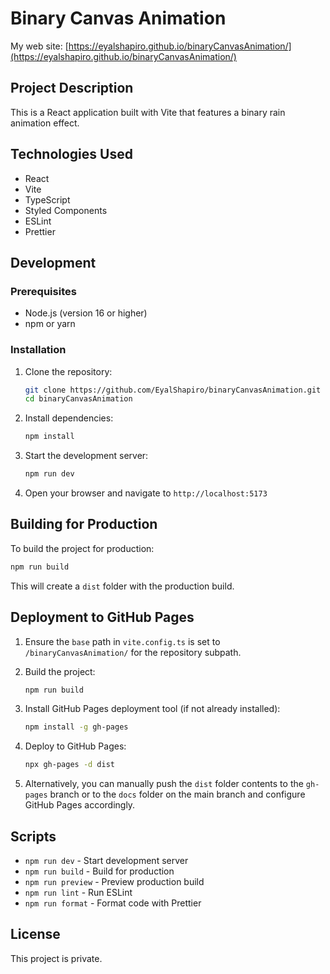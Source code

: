 # Binary Canvas Animation

My web site: [https://eyalshapiro.github.io/binaryCanvasAnimation/](https://eyalshapiro.github.io/binaryCanvasAnimation/)

## Project Description

This is a React application built with Vite that features a binary rain animation effect.

## Technologies Used

- React
- Vite
- TypeScript
- Styled Components
- ESLint
- Prettier

## Development

### Prerequisites

- Node.js (version 16 or higher)
- npm or yarn

### Installation

1. Clone the repository:

   ```bash
   git clone https://github.com/EyalShapiro/binaryCanvasAnimation.git
   cd binaryCanvasAnimation
   ```

2. Install dependencies:

   ```bash
   npm install
   ```

3. Start the development server:

   ```bash
   npm run dev
   ```

4. Open your browser and navigate to `http://localhost:5173`

## Building for Production

To build the project for production:

```bash
npm run build
```

This will create a `dist` folder with the production build.

## Deployment to GitHub Pages

1. Ensure the `base` path in `vite.config.ts` is set to `/binaryCanvasAnimation/` for the repository subpath.

2. Build the project:

   ```bash
   npm run build
   ```

3. Install GitHub Pages deployment tool (if not already installed):

   ```bash
   npm install -g gh-pages
   ```

4. Deploy to GitHub Pages:

   ```bash
   npx gh-pages -d dist
   ```

5. Alternatively, you can manually push the `dist` folder contents to the `gh-pages` branch or to the `docs` folder on the main branch and configure GitHub Pages accordingly.

## Scripts

- `npm run dev` - Start development server
- `npm run build` - Build for production
- `npm run preview` - Preview production build
- `npm run lint` - Run ESLint
- `npm run format` - Format code with Prettier

## License

This project is private.
